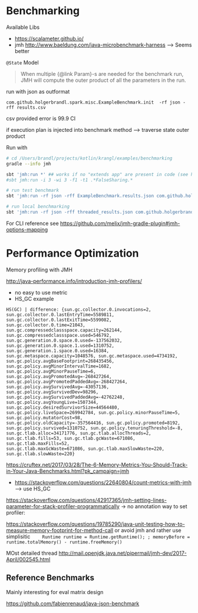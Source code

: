
# Benchmarking

Available Libs
* https://scalameter.github.io/
* jmh http://www.baeldung.com/java-microbenchmark-harness --> Seems better


`@State` Model
> When multiple {@link Param}-s are needed for the benchmark run,
 JMH will compute the outer product of all the parameters in the run.

run with json as outformat
```
com.github.holgerbrandl.spark.misc.ExampleBenchmark.init  -rf json -rff results.csv
```

csv provided error is 99.9 CI

if execution plan is injected into benchmark method --> traverse state outer product

Run with
```bash
# cd /Users/brandl/projects/kotlin/krangl/examples/benchmarking
gradle --info jmh 

sbt 'jmh:run *' ## works if no "extends app" are present in code (see https://github.com/ktoso/sbt-jmh/pull/117#issuecomment-331255198)
#sbt jmh:run -i 3 -wi 3 -f1 -t1 .*FalseSharing.*

# run test benchmark
sbt 'jmh:run -rf json -rff ExampleBenchmark.results.json com.github.holgerbrandl.spark.misc.ExampleBenchmark'

# run local benchmarking
sbt 'jmh:run -rf json -rff threaded_results.json com.github.holgerbrandl.spark.components.ThreadedLabelBM' 
```

For CLI reference see https://github.com/melix/jmh-gradle-plugin#jmh-options-mapping

# Performance Optimization

Memory profiling with JMH

http://java-performance.info/introduction-jmh-profilers/
* no easy to use metric
* HS_GC example
```
HS(GC) | difference: {sun.gc.collector.0.invocations=2, sun.gc.collector.0.lastEntryTime=5589811, sun.gc.collector.0.lastExitTime=5599082,
sun.gc.collector.0.time=21043, sun.gc.compressedclassspace.capacity=262144, sun.gc.compressedclassspace.used=546792,
sun.gc.generation.0.space.0.used=-137562032, sun.gc.generation.0.space.1.used=1310752, sun.gc.generation.1.space.0.used=16384,
sun.gc.metaspace.capacity=1048576, sun.gc.metaspace.used=4734192, sun.gc.policy.avgBaseFootprint=268435456,
sun.gc.policy.avgMinorIntervalTime=1682, sun.gc.policy.avgMinorPauseTime=6, sun.gc.policy.avgPromotedAvg=-268427264,
sun.gc.policy.avgPromotedPaddedAvg=-268427264, sun.gc.policy.avgSurvivedAvg=-43057136, sun.gc.policy.avgSurvivedDev=98296,
sun.gc.policy.avgSurvivedPaddedAvg=-42762248, sun.gc.policy.avgYoungLive=1507344, sun.gc.policy.desiredSurvivorSize=44564480,
sun.gc.policy.liveSpace=269942784, sun.gc.policy.minorPauseTime=5, sun.gc.policy.mutatorCost=98,
sun.gc.policy.oldCapacity=-357564416, sun.gc.policy.promoted=8192, sun.gc.policy.survived=1310752, sun.gc.policy.tenuringThreshold=-8,
sun.gc.tlab.alloc=34171776, sun.gc.tlab.allocThreads=2, sun.gc.tlab.fills=53, sun.gc.tlab.gcWaste=671086, sun.gc.tlab.maxFills=52,
sun.gc.tlab.maxGcWaste=671086, sun.gc.tlab.maxSlowWaste=220, sun.gc.tlab.slowWaste=220}
```

https://cruftex.net/2017/03/28/The-6-Memory-Metrics-You-Should-Track-in-Your-Java-Benchmarks.html?pk_campaign=jmh


* https://stackoverflow.com/questions/22640804/count-metrics-with-jmh --> use HS_GC

https://stackoverflow.com/questions/42917365/jmh-setting-lines-parameter-for-stack-profiler-programmatically -> no annotation way to set profiler:

https://stackoverflow.com/questions/19785290/java-unit-testing-how-to-measure-memory-footprint-for-method-call or avoid jmh and rather use simplisitic `    Runtime runtime = Runtime.getRuntime();
; memoryBefore = runtime.totalMemory() - runtime.freeMemory()`


MOst detailed thread http://mail.openjdk.java.net/pipermail/jmh-dev/2017-April/002545.html


## Reference Benchmarks

Mainly interesting for eval matrix design

https://github.com/fabienrenaud/java-json-benchmark